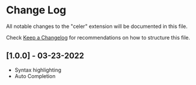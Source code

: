 # Change Log

All notable changes to the "celer" extension will be documented in this file.

Check [Keep a Changelog](http://keepachangelog.com/) for recommendations on how to structure this file.

## [1.0.0] - 03-23-2022

- Syntax highlighting
- Auto Completion
